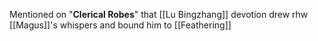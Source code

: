 Mentioned on "**Clerical Robes**" that [[Lu Bingzhang]] devotion drew rhw [[Magus]]'s whispers and bound him to [[Feathering]]